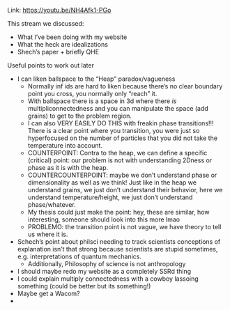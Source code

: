 Link: https://youtu.be/NH4Afk1-PGo

This stream we discussed:
- What I’ve been doing with my website
- What the heck are idealizations
- Shech’s paper + briefly QHE

Useful points to work out later
- I can liken ballspace to the “Heap” paradox/vagueness
	- Normally inf ids are hard to liken because there’s no clear boundary point you cross, you normally only “reach” it.
	- With ballspace there is a space in 3d where there *is* multipliconnectedness and you can manipulate the space (add grains) to get to the problem region.
	- I can also VERY EASILY DO THIS with freakin phase transitions!!! There is a clear point where you transition, you were just so hyperfocused on the number of particles that you did not take the temperature into account.
	- COUNTERPOINT: Contra to the heap, we can define a specific (critical) point: our problem is not with understanding 2Dness or phase as it is with the heap.
	- COUNTERCOUNTERPOINT: maybe we don’t understand phase or dimensionality as well as we think! Just like in the heap we understand grains, we just don’t understand their behavior, here we understand temperature/height, we just don’t understand phase/whatever.
	- My thesis could just make the point: hey, these are similar, how interesting, someone should look into this more lmao
	- PROBLEMO: the transition point is not vague, we have theory to tell us where it is.
- Schech’s point about philsci needing to track scientists conceptions of explanation isn’t that strong because scientists are stupid sometimes, e.g. interpretations of quantum mechanics.
	- Additionally, Philosophy of science is not anthropology
- I should maybe redo my website as a completely SSRd thing
- I could explain multiply connectedness with a cowboy lassoing something (could be better but its something!)
- Maybe get a Wacom?
- 